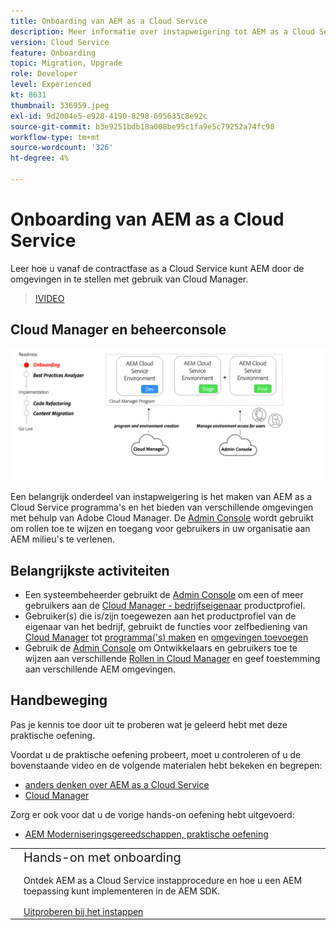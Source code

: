 ```yaml
---
title: Onboarding van AEM as a Cloud Service
description: Meer informatie over instapweigering tot AEM as a Cloud Service, vanaf de contractfase tot aan het instellen van omgevingen met gebruik van Cloud Manager.
version: Cloud Service
feature: Onboarding
topic: Migration, Upgrade
role: Developer
level: Experienced
kt: 8631
thumbnail: 336959.jpeg
exl-id: 9d2004e5-e928-4190-8298-695635c8e92c
source-git-commit: b3e9251bdb18a008be95c1fa9e5c79252a74fc98
workflow-type: tm+mt
source-wordcount: '326'
ht-degree: 4%

---
```


# Onboarding van AEM as a Cloud Service

Leer hoe u vanaf de contractfase as a Cloud Service kunt AEM door de omgevingen in te stellen met gebruik van Cloud Manager.

>[!VIDEO](https://video.tv.adobe.com/v/336959?quality=12&learn=on)

## Cloud Manager en beheerconsole

![Schema op hoog niveau aan boord](assets/onboarding-diagram.png)

Een belangrijk onderdeel van instapweigering is het maken van AEM as a Cloud Service programma&#39;s en het bieden van verschillende omgevingen met behulp van Adobe Cloud Manager. De [Admin Console](https://adminconsole.adobe.com/) wordt gebruikt om rollen toe te wijzen en toegang voor gebruikers in uw organisatie aan AEM milieu&#39;s te verlenen.

## Belangrijkste activiteiten

+ Een systeembeheerder gebruikt de [Admin Console](https://adminconsole.adobe.com/) om een of meer gebruikers aan de [Cloud Manager - bedrijfseigenaar](https://experienceleague.adobe.com/docs/experience-manager-cloud-manager/using/requirements/setting-up-users-and-roles.html) productprofiel.
+ Gebruiker(s) die is/zijn toegewezen aan het productprofiel van de eigenaar van het bedrijf, gebruikt de functies voor zelfbediening van [Cloud Manager](https://experienceleague.adobe.com/docs/experience-manager-cloud-manager/using/introduction-to-cloud-manager.html) tot [programma(&#39;s) maken](https://experienceleague.adobe.com/docs/experience-manager-cloud-service/implementing/using-cloud-manager/production-programs/creating-production-program.html) en [omgevingen toevoegen](https://experienceleague.adobe.com/docs/experience-manager-cloud-service/implementing/using-cloud-manager/manage-environments.html)
+ Gebruik de [Admin Console](https://adminconsole.adobe.com/) om Ontwikkelaars en gebruikers toe te wijzen aan verschillende [Rollen in Cloud Manager](https://experienceleague.adobe.com/docs/experience-manager-cloud-manager/using/requirements/setting-up-users-and-roles.html) en geef toestemming aan verschillende AEM omgevingen.

## Handbeweging

Pas je kennis toe door uit te proberen wat je geleerd hebt met deze praktische oefening.

Voordat u de praktische oefening probeert, moet u controleren of u de bovenstaande video en de volgende materialen hebt bekeken en begrepen:

+ [ anders denken over AEM as a Cloud Service](./introduction.md)
+ [Cloud Manager](./cloud-manager.md)

Zorg er ook voor dat u de vorige hands-on oefening hebt uitgevoerd:

+ [AEM Moderniseringsgereedschappen, praktische oefening](./aem-modernization-tools.md#hands-on-exercise)

<table style="border-width:0">
    <tr>
        <td style="width:150px">
            <a  rel="noreferrer"
                target="_blank"
                href="https://github.com/adobe/aem-cloud-engineering-video-series-exercises/tree/session3-onboarding#bootcamp---session-3-on-boarding"><img alt="Hands-on opslagplaats van GitHub" src="./assets/github.png"/>
            </a>        
        </td>
        <td style="width:100%;margin-bottom:1rem;">
            <div style="font-size:1.25rem;font-weight:400;">Hands-on met onboarding</div>
            <p style="margin:1rem 0">
                Ontdek AEM as a Cloud Service instapprocedure en hoe u een AEM toepassing kunt implementeren in de AEM SDK.
            </p>
            <a  rel="noreferrer"
                target="_blank"
                href="https://github.com/adobe/aem-cloud-engineering-video-series-exercises/tree/session3-onboarding#bootcamp---session-3-on-boarding" class="spectrum-Button spectrum-Button--primary spectrum-Button--sizeM">
                <span class="spectrum-Button-label has-no-wrap has-text-weight-bold">Uitproberen bij het instappen</span>
            </a>
        </td>
    </tr>
</table>

